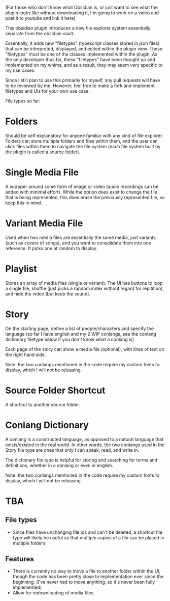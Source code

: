 (For those who don't know what Obsidian is, or just want to see what the plugin looks like without downloading it, I'm going to work on a video and post it to youtube and link it here)

This obsidian plugin introduces a new file explorer system essentially separate from the obsidian vault.

Essentially, it adds new "filetypes" (typescript classes stored in json files) that can be interpreted, displayed, and edited within the plugin view. These "filetypes" must be one of the classes implemented within the plugin. As the only developer thus far, these "filetypes" have been thought up and implemented on my whims, and as a result, they may seem very specific to my use cases.

Since I still plan to use this primarily for myself, any pull requests will have to be reviewed by me. However, feel free to make a fork and implement filetypes and UIs for your own use case.

File types so far:
# Folders
Should be self explanatory for anyone familiar with any kind of file explorer. Folders can store multiple folders and files within them, and the user can click files within them to navigate the file system (each file system built by the plugin is called a source folder).

# Single Media File
A wrapper around some form of image or video (audio recordings can be added with minimal effort). While the option does exist to change the file that is being represented, this does erase the previously represented file, so keep this in mind.

# Variant Media File
Used when two media files are essentially the same media, just variants (such as covers of songs), and you want to consolidate them into one reference. It picks one at random to display.

# Playlist
Stores an array of media files (single or variant). The UI has buttons to loop a single file, shuffle (just picks a random index without regard for repitition), and hide the video (but keep the sound).

# Story
On the starting page, define a list of people/characters and specify the language (so far I have english and my 2 WIP conlangs, see the conlang dictionary filetype below if you don't know what a conlang is)

Each page of the story can show a media file (optional), with lines of text on the right hand side.

Note: the two conlangs mentioned in the code require my custom fonts to display, which I will not be releasing.

# Source Folder Shortcut
A shortcut to another source folder.

# Conlang Dictionary
A conlang is a constructed language, as opposed to a natural language that exists/existed in the real world. In other words, the two conlangs used in the Story file type are ones that only I can speak, read, and write in.

The dictionary file type is helpful for storing and searching for terms and definitions, whether in a conlang or even in english.

Note: the two conlangs mentioned in the code require my custom fonts to display, which I will not be releasing.

# TBA
## File types
- Since files have unchanging file ids and can't be deleted, a shortcut file type will likely be useful so that multiple copies of a file can be placed in multiple folders.
## Features
- There is currently no way to move a file to another folder within the UI, though the code has been pretty close to implementation ever since the beginning. (I've never had to move anything, so it's never been fully implemented)
- Allow for redownloading of media files
